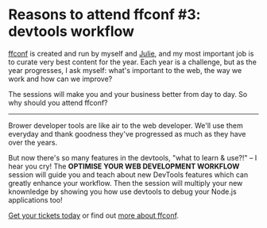 # Reasons to attend ffconf #3: devtools workflow

[ffconf](https://ffconf.org) is created and run by myself and [Julie](https://twitter.com/julieanne), and my most important job is to curate very best content for the year. Each year is a challenge, but as the year progresses, I ask myself: what's important to the web, the way we work and how can we improve?

The sessions will make you and your business better from day to day. So why should you attend ffconf?

---

Brower developer tools are like air to the web developer. We'll use them everyday and thank goodness they've progressed as much as they have over the years.

But now there's so many features in the devtools, "what to learn & use?!" – I hear you cry! The **OPTIMISE YOUR WEB DEVELOPMENT WORKFLOW** session will guide you and teach about new DevTools features which can greatly enhance your workflow. Then the session will multiply your new knownledge by showing you how use devtools to debug your Node.js applications too!

[Get your tickets today](https://www.tickettailor.com/checkout/view-event/id/59241/chk/c851/) or find out [more about ffconf](https://2016.ffconf.org/).
